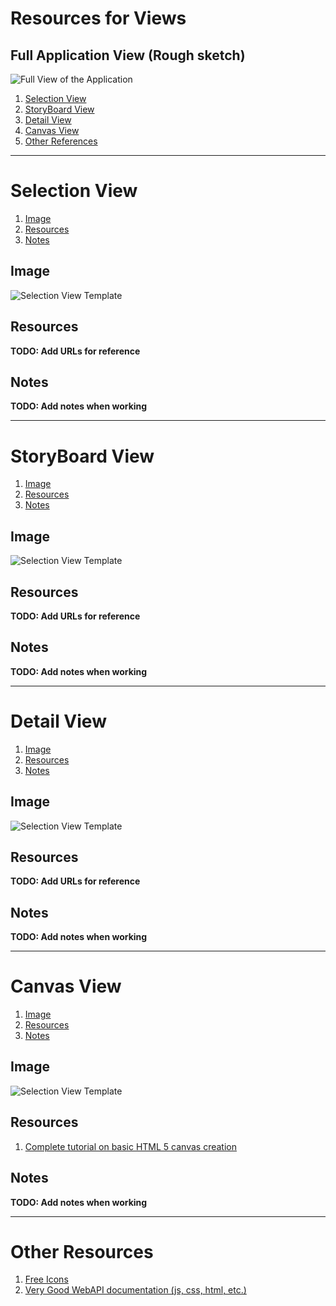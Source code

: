 <link rel="stylesheet" type="text/css" href="format.css">

# Resources for Views #

## Full Application View (Rough sketch) ##

![Full View of the Application](full_view.jpg)

1. [Selection View](#selection-view)
2. [StoryBoard View](#storyboard-view)
3. [Detail View](#detail-view)
4. [Canvas View](#canvas-view)
5. [Other References](#other-references)

-------------------------------------------------------------------------------


# Selection View #

1. [Image](#image)
2. [Resources](#resources)
3. [Notes](#notes)

## Image ##

![Selection View Template](selection_view.jpg)

## Resources ##

**TODO: Add URLs for reference**

## Notes ##

**TODO: Add notes when working**


-------------------------------------------------------------------------------


# StoryBoard View #

1. [Image](#image)
2. [Resources](#resources)
3. [Notes](#notes)

## Image ##

![Selection View Template](storyboard_view.jpg)

## Resources ##

**TODO: Add URLs for reference**

## Notes ##

**TODO: Add notes when working**


-------------------------------------------------------------------------------


# Detail View #

1. [Image](#image)
2. [Resources](#resources)
3. [Notes](#notes)

## Image ##

![Selection View Template](detail_view.jpg)

## Resources ##

**TODO: Add URLs for reference**

## Notes ##

**TODO: Add notes when working**


-------------------------------------------------------------------------------


# Canvas View #

1. [Image](#image)
2. [Resources](#resources)
3. [Notes](#notes)

## Image ##

![Selection View Template](canvas_view.jpg)

## Resources ##

1. [Complete tutorial on basic HTML 5 canvas creation](http://www.williammalone.com/articles/create-html5-canvas-javascript-drawing-app/)

## Notes ##

**TODO: Add notes when working**


-------------------------------------------------------------------------------

# Other Resources #

1. [Free Icons](http://www.flaticon.com/)
2. [Very Good WebAPI documentation (js, css, html, etc.)](https://developer.mozilla.org/en-US/)
